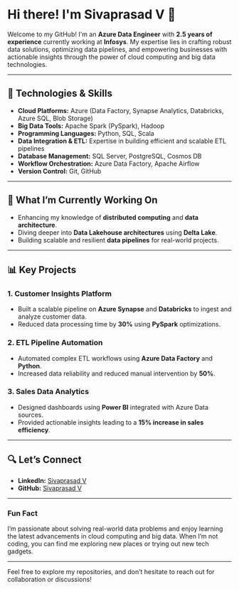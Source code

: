 # Hi there! I'm Sivaprasad V 👋

Welcome to my GitHub! I'm an **Azure Data Engineer** with **2.5 years of experience** currently working at **Infosys**. My expertise lies in crafting robust data solutions, optimizing data pipelines, and empowering businesses with actionable insights through the power of cloud computing and big data technologies.

---

## 🔧 Technologies & Skills

- **Cloud Platforms:** Azure (Data Factory, Synapse Analytics, Databricks, Azure SQL, Blob Storage)
- **Big Data Tools:** Apache Spark (PySpark), Hadoop
- **Programming Languages:** Python, SQL, Scala
- **Data Integration & ETL:** Expertise in building efficient and scalable ETL pipelines
- **Database Management:** SQL Server, PostgreSQL, Cosmos DB
- **Workflow Orchestration:** Azure Data Factory, Apache Airflow
- **Version Control:** Git, GitHub

---

## 🎯 What I’m Currently Working On

- Enhancing my knowledge of **distributed computing** and **data architecture**.
- Diving deeper into **Data Lakehouse architectures** using **Delta Lake**.
- Building scalable and resilient **data pipelines** for real-world projects.

---

## 📊 Key Projects

### 1. **Customer Insights Platform**
- Built a scalable pipeline on **Azure Synapse** and **Databricks** to ingest and analyze customer data.
- Reduced data processing time by **30%** using **PySpark** optimizations.

### 2. **ETL Pipeline Automation**
- Automated complex ETL workflows using **Azure Data Factory** and **Python**.
- Increased data reliability and reduced manual intervention by **50%**.

### 3. **Sales Data Analytics**
- Designed dashboards using **Power BI** integrated with Azure Data sources.
- Provided actionable insights leading to a **15% increase in sales efficiency**.

---

## 🔍 Let’s Connect

- **LinkedIn:** [Sivaprasad V]([https://linkedin.com/in/your-profile-link](https://www.linkedin.com/in/sivaprasad-v-213011213?utm_source=share&utm_campaign=share_via&utm_content=profile&utm_medium=android_app))
- **GitHub:** [Sivaprasad V](https://github.com/Sivaprasad-V?tab=repositories)

---

### Fun Fact
I’m passionate about solving real-world data problems and enjoy learning the latest advancements in cloud computing and big data. When I’m not coding, you can find me exploring new places or trying out new tech gadgets.

---

Feel free to explore my repositories, and don’t hesitate to reach out for collaboration or discussions!


